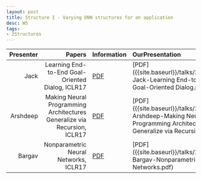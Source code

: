 ```yaml
---
layout: post
title: Structure I - Varying DNN structures for an application
desc: W5
tags:
- 2Structures
---
```



| Presenter | Papers | Information| OurPresentation |
| -----: | ----------: | :----- | :----- |
| Jack | Learning End-to-End Goal-Oriented Dialog, ICLR17 | [PDF](https://arxiv.org/abs/1605.07683) | [PDF]({{site.baseurl}}/talks/20170919-Jack-Learning End-to-End Goal-Oriented Dialog.pdf) |
| Arshdeep |  Making Neural Programming Architectures Generalize via Recursion, ICLR17 | [PDF](https://arxiv.org/abs/1704.06611) | [PDF]({{site.baseurl}}/talks/20170919-Arshdeep-Making Neural Programming Architectures Generalize via Recursion.pdf) |
| Bargav | Nonparametric Neural Networks, ICLR17 | [PDF](https://openreview.net/pdf?id=BJK3Xasel) | [PDF]({{site.baseurl}}/talks/20170919-Bargav-Nonparametric Neural Networks.pdf) |
